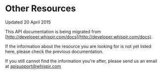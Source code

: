 # Other Resources

<aside class="notice">
	Updated 20 April 2015
</aside>

This API documentation is being migrated from [http://developer.whispir.com/docs](http://developer.whispir.com/docs).

If the information about the resource you are looking for is not yet listed here, please check the previous documentation.

If you still cannot find the information you're after, please send us an email at [apisupport@whispir.com](mailto:apisupport@whispir.com)